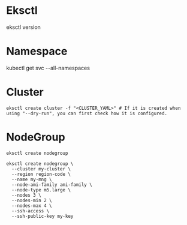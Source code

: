 # Eksctl
eksctl version

# Namespace
kubectl get svc --all-namespaces 

# Cluster
```
eksctl create cluster -f "<CLUSTER_YAML>" # If it is created when using "--dry-run", you can first check how it is configured.
```


# NodeGroup
```eksctl create nodegroup```
```
eksctl create nodegroup \
  --cluster my-cluster \
  --region region-code \
  --name my-mng \
  --node-ami-family ami-family \
  --node-type m5.large \
  --nodes 3 \
  --nodes-min 2 \
  --nodes-max 4 \
  --ssh-access \
  --ssh-public-key my-key
```
